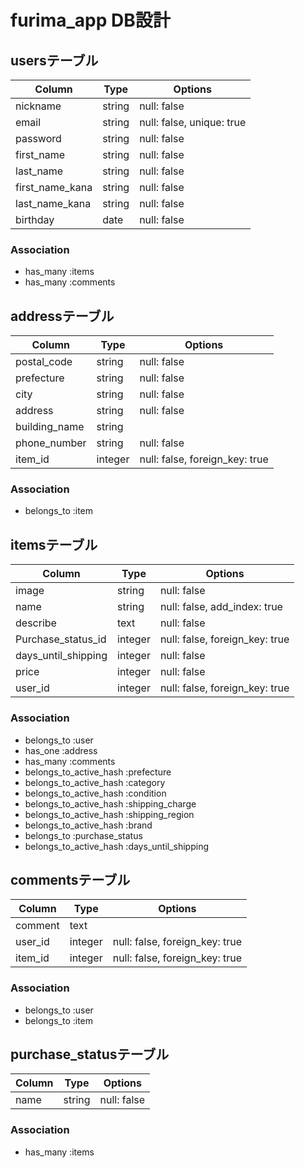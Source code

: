 # furima_app DB設計

## usersテーブル

|Column|Type|Options|
|------|----|-------|
|nickname|string|null: false|
|email|string|null: false, unique: true|
|password|string|null: false|
|first_name|string|null: false|
|last_name|string|null: false|
|first_name_kana|string|null: false|
|last_name_kana|string|null: false|
|birthday|date|null: false|

### Association

- has_many :items
- has_many :comments

## addressテーブル

|Column|Type|Options|
|------|----|-------|
|postal_code|string|null: false|
|prefecture|string|null: false|
|city|string|null: false|
|address|string|null: false|
|building_name|string|
|phone_number|string|null: false|
|item_id|integer|null: false, foreign_key: true|

### Association

- belongs_to :item

## itemsテーブル

|Column|Type|Options|
|------|----|-------|
|image|string|null: false|
|name|string|null: false, add_index: true|
|describe|text|null: false|
|Purchase_status_id|integer|null: false, foreign_key: true|
|days_until_shipping|integer|null: false|
|price|integer|null: false|
|user_id|integer|null: false, foreign_key: true|

### Association

- belongs_to :user
- has_one :address
- has_many :comments
- belongs_to_active_hash :prefecture
- belongs_to_active_hash :category
- belongs_to_active_hash :condition
- belongs_to_active_hash :shipping_charge
- belongs_to_active_hash :shipping_region
- belongs_to_active_hash :brand
- belongs_to :purchase_status
- belongs_to_active_hash :days_until_shipping

## commentsテーブル

|Column|Type|Options|
|------|----|-------|
|comment|text|
|user_id|integer|null: false, foreign_key: true|
|item_id|integer|null: false, foreign_key: true|

### Association

- belongs_to :user
- belongs_to :item

## purchase_statusテーブル

|Column|Type|Options|
|------|----|-------|
|name|string|null: false|

### Association

- has_many :items